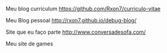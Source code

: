 Meu blog curriculum https://github.com/Rxon7/curriculo-vitae

Meu Blog pessoal http://rxon7.github.io/debug-blog/

Site que eu faço parte http://www.conversadesofa.com/

Meu site de games 
